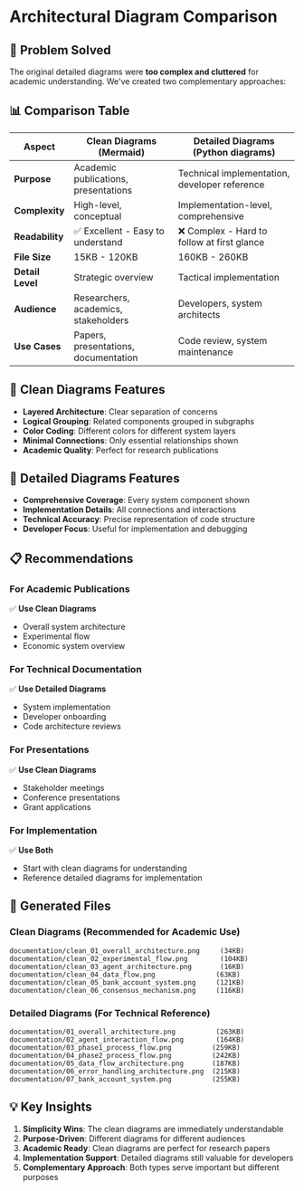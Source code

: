 # Architectural Diagram Comparison

## 🎯 Problem Solved

The original detailed diagrams were **too complex and cluttered** for academic understanding. We've created two complementary approaches:

## 📊 Comparison Table

| Aspect | **Clean Diagrams (Mermaid)** | **Detailed Diagrams (Python diagrams)** |
|--------|------------------------------|-------------------------------------------|
| **Purpose** | Academic publications, presentations | Technical implementation, developer reference |
| **Complexity** | High-level, conceptual | Implementation-level, comprehensive |
| **Readability** | ✅ Excellent - Easy to understand | ❌ Complex - Hard to follow at first glance |
| **File Size** | 15KB - 120KB | 160KB - 260KB |
| **Detail Level** | Strategic overview | Tactical implementation |
| **Audience** | Researchers, academics, stakeholders | Developers, system architects |
| **Use Cases** | Papers, presentations, documentation | Code review, system maintenance |

## 🎨 Clean Diagrams Features

- **Layered Architecture**: Clear separation of concerns
- **Logical Grouping**: Related components grouped in subgraphs
- **Color Coding**: Different colors for different system layers
- **Minimal Connections**: Only essential relationships shown
- **Academic Quality**: Perfect for research publications

## 🔧 Detailed Diagrams Features

- **Comprehensive Coverage**: Every system component shown
- **Implementation Details**: All connections and interactions
- **Technical Accuracy**: Precise representation of code structure
- **Developer Focus**: Useful for implementation and debugging

## 📋 Recommendations

### For Academic Publications
✅ **Use Clean Diagrams**
- Overall system architecture
- Experimental flow
- Economic system overview

### For Technical Documentation  
✅ **Use Detailed Diagrams**
- System implementation
- Developer onboarding
- Code architecture reviews

### For Presentations
✅ **Use Clean Diagrams**
- Stakeholder meetings
- Conference presentations
- Grant applications

### For Implementation
✅ **Use Both**
- Start with clean diagrams for understanding
- Reference detailed diagrams for implementation

## 🚀 Generated Files

### Clean Diagrams (Recommended for Academic Use)
```
documentation/clean_01_overall_architecture.png     (34KB)
documentation/clean_02_experimental_flow.png        (104KB)
documentation/clean_03_agent_architecture.png       (16KB)
documentation/clean_04_data_flow.png               (63KB)
documentation/clean_05_bank_account_system.png     (121KB)
documentation/clean_06_consensus_mechanism.png     (116KB)
```

### Detailed Diagrams (For Technical Reference)
```
documentation/01_overall_architecture.png          (263KB)
documentation/02_agent_interaction_flow.png        (164KB)
documentation/03_phase1_process_flow.png          (259KB)
documentation/04_phase2_process_flow.png          (242KB)
documentation/05_data_flow_architecture.png       (187KB)
documentation/06_error_handling_architecture.png  (215KB)
documentation/07_bank_account_system.png          (255KB)
```

## 💡 Key Insights

1. **Simplicity Wins**: The clean diagrams are immediately understandable
2. **Purpose-Driven**: Different diagrams for different audiences
3. **Academic Ready**: Clean diagrams are perfect for research papers
4. **Implementation Support**: Detailed diagrams still valuable for developers
5. **Complementary Approach**: Both types serve important but different purposes